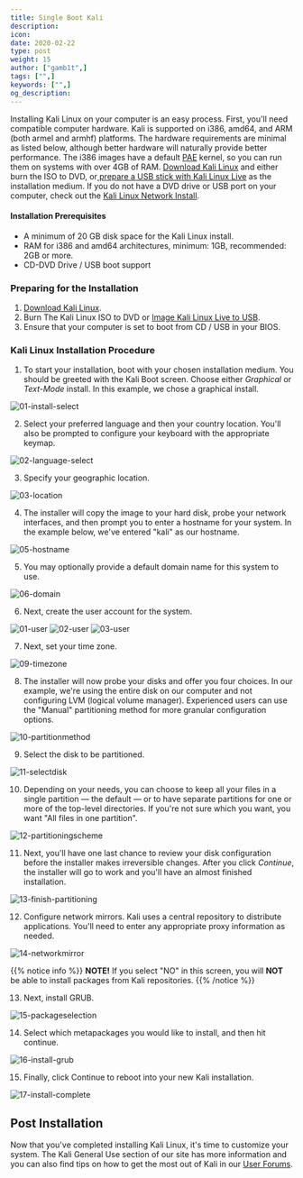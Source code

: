 ```yaml
---
title: Single Boot Kali
description:
icon:
date: 2020-02-22
type: post
weight: 15
author: ["gamb1t",]
tags: ["",]
keywords: ["",]
og_description:
---
```


Installing Kali Linux on your computer is an easy process. First, you'll need compatible computer hardware. Kali is supported on i386, amd64, and ARM (both armel and armhf) platforms. The hardware requirements are minimal as listed below, although better hardware will naturally provide better performance. The i386 images have a default [PAE](http://en.wikipedia.org/wiki/Physical_Address_Extension) kernel, so you can run them on systems with over 4GB of RAM. [Download Kali Linux](/docs/introduction/download-official-kali-linux-images/) and either burn the ISO to DVD, or[ prepare a USB stick with Kali Linux Live](/docs/usb/kali-linux-live-usb-install/) as the installation medium. If you do not have a DVD drive or USB port on your computer, check out the [Kali Linux Network Install](/docs/base-images/kali-linux-network-pxe-install/).

#### Installation Prerequisites

* A minimum of 20 GB disk space for the Kali Linux install.
* RAM for i386 and amd64 architectures, minimum: 1GB, recommended: 2GB or more.
* CD-DVD Drive / USB boot support

### Preparing for the Installation

1. [Download Kali Linux](/docs/introduction/download-official-kali-linux-images/).
2. Burn The Kali Linux ISO to DVD or [Image Kali Linux Live to USB](/docs/usb/kali-linux-live-usb-install/).
3. Ensure that your computer is set to boot from CD / USB in your BIOS.

### Kali Linux Installation Procedure

1. To start your installation, boot with your chosen installation medium. You should be greeted with the Kali Boot screen. Choose either _Graphical_ or _Text-Mode_ install. In this example, we chose a graphical install.

![01-install-select](kali-default-install-18.png)

2. Select your preferred language and then your country location. You'll also be prompted to configure your keyboard with the appropriate keymap.

![02-language-select](kali-default-install-17.png)

3. Specify your geographic location.

![03-location](kali-default-install-16.png)

4. The installer will copy the image to your hard disk, probe your network interfaces, and then prompt you to enter a hostname for your system. In the example below, we've entered "kali" as our hostname.

![05-hostname](kali-default-install-14.png)

5. You may optionally provide a default domain name for this system to use.

![06-domain](kali-default-install-13.png)

6. Next, create the user account for the system.

![01-user](kali-user-1.png)
![02-user](kali-user-2.png)
![03-user](kali-user-3.png)

7. Next, set your time zone.

![09-timezone](kali-default-install-11.png)

8. The installer will now probe your disks and offer you four choices. In our example, we're using the entire disk on our computer and not configuring LVM (logical volume manager). Experienced users can use the "Manual" partitioning method for more granular configuration options.

![10-partitionmethod](kali-default-install-10.png)

9. Select the disk to be partitioned.

![11-selectdisk](kali-default-install-9.png)

10. Depending on your needs, you can choose to keep all your files in a single partition — the default — or to have separate partitions for one or more of the top-level directories. If you're not sure which you want, you want "All files in one partition".

![12-partitioningscheme](kali-default-install-8.png)

11. Next, you'll have one last chance to review your disk configuration before the installer makes irreversible changes. After you click _Continue_, the installer will go to work and you'll have an almost finished installation.

![13-finish-partitioning](kali-default-install-7.png)

12. Configure network mirrors. Kali uses a central repository to distribute applications. You'll need to enter any appropriate proxy information as needed.

![14-networkmirror](kali-default-install-5.png)

{{% notice info %}}
**NOTE!** If you select "NO" in this screen, you will **NOT** be able to install packages from Kali repositories.
{{% /notice %}}

13. Next, install GRUB.

![15-packageselection](kali-default-packages.png)

14. Select which metapackages you would like to install, and then hit continue.

![16-install-grub](kali-default-install-3.png)

15. Finally, click Continue to reboot into your new Kali installation.

![17-install-complete](kali-default-install-1.png)

## Post Installation

Now that you've completed installing Kali Linux, it's time to customize your system. The Kali General Use section of our site has more information and you can also find tips on how to get the most out of Kali in our [User Forums](https://forums.kali.org/).
